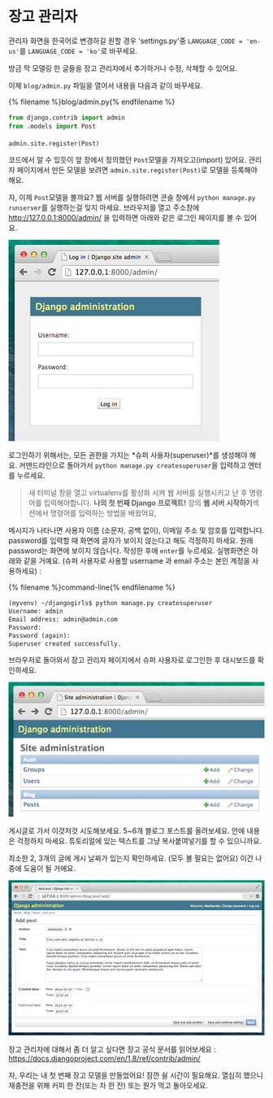 # 장고 관리자

관리자 화면을 한국어로 변경하길 원할 경우 'settings.py'중 `LANGUAGE_CODE = 'en-us'`를 `LANGUAGE_CODE = 'ko'`로 바꾸세요.

방금 막 모델링 한 글들을 장고 관리자에서 추가하거나 수정, 삭제할 수 있어요.

이제 `blog/admin.py` 파일을 열어서 내용을 다음과 같이 바꾸세요.


{% filename %}blog/admin.py{% endfilename %}
```python
from django.contrib import admin
from .models import Post

admin.site.register(Post)
```

코드에서 알 수 있듯이 앞 장에서 정의했던 `Post`모델을 가져오고(import) 있어요. 관리자 페이지에서 만든 모델을 보려면 `admin.site.register(Post)`로 모델을 등록해야 해요.

자, 이제 `Post`모델을 볼까요? 웹 서버를 실행하려면 콘솔 창에서 `python manage.py runserver`를 실행하는걸 잊지 마세요. 브라우저를 열고 주소창에 http://127.0.0.1:8000/admin/ 을 입력하면 아래와 같은 로그인 페이지를 볼 수 있어요.

![Login page](images/login_page2.png)

로그인하기 위해서는, 모든 권한을 가지는 *슈퍼 사용자(superuser)*를 생성해야 해요. 커맨드라인으로 돌아가서 `python manage.py createsuperuser`을 입력하고 엔터를 누르세요. 

> 새 터미널 창을 열고 virtualenv를 활성화 시켜 웹 서버를 실행시키고 난 후 명령어를 입력해야합니다. <b>나의 첫 번째 Django 프로젝트!</b> 장의 <b>웹 서버 시작하기</b>섹션에서 명령어를 입력하는 방법을 배웠어요,

메시지가 나타나면 사용자 이름 (소문자, 공백 없이), 이메일 주소 및 암호를 입력합니다. password를 입력할 때 화면에 글자가 보이지 않는다고 해도 걱정하지 마세요. 원래 password는 화면에 보이지 않습니다. 작성한 후에 `enter`를 누르세요. 실행화면은 아래와 같을 거예요. (슈퍼 사용자로 사용할 username 과 email 주소는 본인 계정을 사용하세요) :

{% filename %}command-line{% endfilename %}
```
(myvenv) ~/djangogirls$ python manage.py createsuperuser
Username: admin
Email address: admin@admin.com
Password:
Password (again):
Superuser created successfully.
```

브라우저로 돌아와서 장고 관리자 페이지에서 슈퍼 사용자로 로그인한 후 대시보드를 확인하세요.

![Django admin](images/django_admin3.png)

게시글로 가서 이것저것 시도해보세요. 5~6개 블로그 포스트를 올려보세요. 안에 내용은 걱정하지 마세요. 튜토리얼에 있는 텍스트를 그냥 복사붙여넣기를 할 수 있으니까요.

최소한 2, 3개의 글에 게시 날짜가 있는지 확인하세요. (모두 볼 필요는 없어요) 이건 나중에 도움이 될 거에요.

![Django admin](images/edit_post3.png)

장고 관리자에 대해서 좀 더 알고 싶다면 장고 공식 문서를 읽어보세요 : https://docs.djangoproject.com/en/1.8/ref/contrib/admin/

자, 우리는 내 첫 번째 장고 모델을 만들었어요! 잠깐 쉴 시간이 필요해요. 열심히 했으니 재충전을 위해 커피 한 잔(또는 차 한 잔) 또는 뭔가 먹고 돌아오세요.
